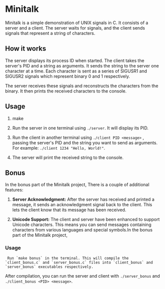 # Minitalk

Minitalk is a simple demonstration of UNIX signals in C. It consists of a server and a client. The server waits for signals, and the client sends signals that represent a string of characters.

## How it works

The server displays its process ID when started. The client takes the server's PID and a string as arguments. It sends the string to the server one character at a time. Each character is sent as a series of SIGUSR1 and SIGUSR2 signals which represent binary 0 and 1 respectively.

The server receives these signals and reconstructs the characters from the binary. It then prints the received characters to the console.

## Usage

1. make

2. Run the server in one terminal using `./server`. It will display its PID.

3. Run the client in another terminal using `./client PID <message>` , passing the server's PID and the string you want to send as arguments. For example: `./client 1234 "Hello, World!"`.

4. The server will print the received string to the console.

## Bonus
  In the bonus part of the Minitalk project, There is  a couple of additional features:

1. **Server Acknowledgment:** After the server has received and printed a message, it sends an acknowledgment signal back to the client. This lets the client know that its message has been received.

2. **Unicode Support:** The client and server have been enhanced to support Unicode characters. This means you can send messages containing characters from various languages and special symbols.In the bonus part of the Minitalk project,

### Usage
     Run `make bonus` in the terminal. This will compile the `client_bonus.c` and `server_bonus.c` files into `client_bonus` and `server_bonus` executables respectively.
  After compilation, you can run the server and client with `./server_bonus` and `./client_bonus <PID> <message>`.
